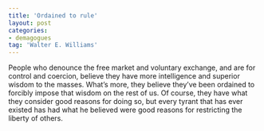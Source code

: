 ```yaml
---
title: 'Ordained to rule'
layout: post
categories:
- demagogues
tag: 'Walter E. Williams'
---
```


People who denounce the free market and voluntary exchange, and are for control and coercion, believe they have more intelligence and superior wisdom to the masses. What’s more, they believe they’ve been ordained to forcibly impose that wisdom on the rest of us. Of course, they have what they consider good reasons for doing so, but every tyrant that has ever existed has had what he believed were good reasons for restricting the liberty of others.